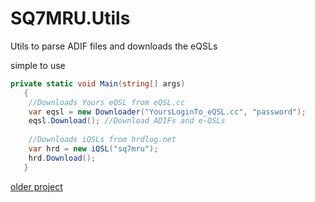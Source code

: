 # SQ7MRU.Utils
Utils to parse ADIF files and downloads the eQSLs

simple to use 

```c#
private static void Main(string[] args)
   {
    //Downloads Yours eQSL from eQSL.cc
    var eqsl = new Downloader("YoursLoginTo_eQSL.cc", "password");
    eqsl.Download(); //Download ADIFs and e-QSLs 
	
    //Downloads iQSLs from hrdlog.net
    var hrd = new iQSL("sq7mru");
    hrd.Download();
   }
```

[older project]( https://eqsldownloader.codeplex.com/)
